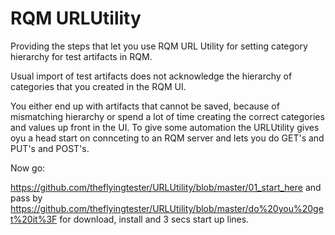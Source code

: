 RQM URLUtility
==========

Providing the steps that let you use RQM URL Utility for setting category hierarchy for test artifacts in RQM.

Usual import of test artifacts does not acknowledge the hierarchy of categories that you created in the RQM UI.

You either end up with artifacts that cannot be saved, because of mismatching hierarchy or spend a lot of time creating the correct categories and values up front in the UI. 
To give some automation the URLUtility gives oyu a head start on connceting to an RQM server and lets you
 do GET's and PUT's and POST's.
 
 
Now go:

https://github.com/theflyingtester/URLUtility/blob/master/01_start_here
and pass by 
https://github.com/theflyingtester/URLUtility/blob/master/do%20you%20get%20it%3F
for download, install and 3 secs start up lines.
